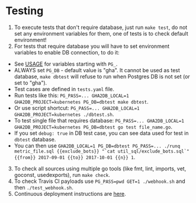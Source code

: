 # Testing
1. To execute tests that don't require database, just run `make test`, do not set any environment variables for them, one of tests is to check default environment!
2. For tests that require database you will have to set environment variables to enable DB connection, to do it:
- See [USAGE](https://github.com/cncf/devstats/blob/master/USAGE.md) for variables starting with `PG_`.
- ALWAYS set `PG_DB` - default value is "gha". It cannot be used as test database, `make dbtest` will refuse to run when Postgres DB is not set (or set to "gha").
- Test cases are defined in `tests.yaml` file.
- Run tests like this: `PG_PASS=... GHA2DB_LOCAL=1 GHA2DB_PROJECT=kubernetes PG_DB=dbtest make dbtest`.
- Or use script shortcut: `PG_PASS=... GHA2DB_LOCAL=1 GHA2DB_PROJECT=kubernetes ./dbtest.sh`.
- To test single file that requires database: `PG_PASS=... GHA2DB_LOCAL=1 GHA2DB_PROJECT=kubernetes PG_DB=dbtest go test file_name.go`.
- If you set `debug: true` in DB test case, you can see data used for test in `dbtest` database.
- You can then use `` GHA2DB_LOCAL=1 PG_DB=dbtest PG_PASS=... ./runq metric_file.sql {{exclude_bots}} "`cat util_sql/exclude_bots.sql`" {{from}} 2017-09-01 {{to}} 2017-10-01 {{n}} 1 ``.
3. To check all sources using multiple go tools (like fmt, lint, imports, vet, goconst, usedexports), run `make check`.
4. To check Travis CI payloads use `PG_PASS=pwd GET=1 ./webhook.sh` and then `./test_webhook.sh`.
5. Continuous deployment instructions are [here](https://github.com/cncf/devstats/blob/master/CONTINUOUS_DEPLOYMENT.md).
